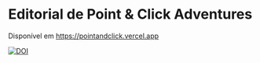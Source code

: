 # Editorial de Point & Click Adventures

Disponível em https://pointandclick.vercel.app

[![DOI](https://zenodo.org/badge/DOI/10.5281/zenodo.14209872.svg)](https://zenodo.org/records/14209872)



